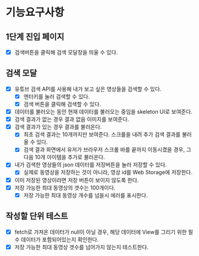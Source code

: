 # 기능요구사항

## 1단계 진입 페이지

- [X] 검색버튼을 클릭해 검색 모달창을 띄울 수 있다.

## 검색 모달

- [X] 유튜브 검색 API를 사용해 내가 보고 싶은 영상들을 검색할 수 있다.
  - [X] 엔터키를 눌러 검색할 수 있다.
  - [X] 검색 버튼을 클릭해 검색할 수 있다.
- [X] 데이터를 불러오는 동안 현재 데이터를 불러오는 중임을 skeleton UI로 보여준다.
- [X] 검색 결과가 없는 경우 결과 없음 이미지를 보여준다.
- [X] 검색 결과가 있는 경우 결과를 불러온다.
  - [X] 최초 검색 결과는 10개까지만 보여준다. 스크롤을 내려 추가 검색 결과를 불러올 수 있다.
  - [X] 검색 결과 화면에서 유저가 브라우저 스크롤 바를 끝까지 이동시켰을 경우, 그 다음 10개 아이템을 추가로 불러온다.
- [X] 내가 검색한 영상들의 json 데이터를 저장버튼을 눌러 저장할 수 있다.
  - [X] 실제로 동영상을 저장하는 것이 아니라, 영상 id를 Web Storage에 저장한다.
- [X] 이미 저장된 영상이라면 저장 버튼이 보이지 않도록 한다.
- [X] 저장 가능한 최대 동영상의 갯수는 100개이다.
  - [X] 저장 가능한 최대 동영상 개수를 넘을시 에러를 표시한다.

## 작성할 단위 테스트

- [X] fetch로 가져온 데이터가 null이 아닐 경우, 해당 데이터에 View를 그리기 위한 필수 데이터가 포함되어있는지 확인한다.
- [X] 저장 가능한 최대 동영상 갯수를 넘어가지 않는지 테스트한다.
